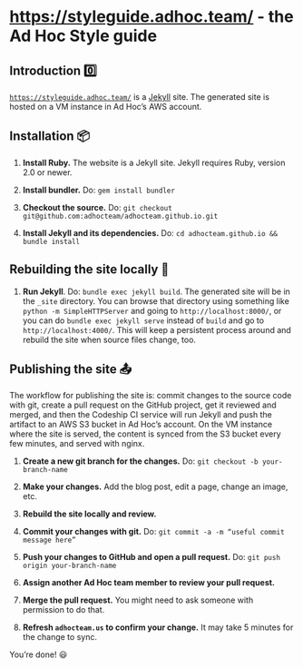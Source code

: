 # https://styleguide.adhoc.team/ - the Ad Hoc Style guide

## Introduction 0️⃣

[`https://styleguide.adhoc.team/`](https://styleguide.adhoc.team/) is a
[Jekyll](https://jekyllrb.com/) site. The generated site is hosted on
a VM instance in Ad Hoc’s AWS account.

## Installation 📦

1. **Install Ruby.** The website is a Jekyll site. Jekyll requires
Ruby, version 2.0 or newer.

1. **Install bundler.** Do: `gem install bundler`

1. **Checkout the source.** Do: `git checkout
git@github.com:adhocteam/adhocteam.github.io.git`

1. **Install Jekyll and its dependencies.** Do: `cd
adhocteam.github.io && bundle install`

## Rebuilding the site locally 🔨

1. **Run Jekyll**. Do: `bundle exec jekyll build`. The generated site
will be in the `_site` directory. You can browse that directory using
something like `python -m SimpleHTTPServer` and going to
`http://localhost:8000/`, or you can do `bundle exec jekyll serve`
instead of `build` and go to `http://localhost:4000/`. This will keep
a persistent process around and rebuild the site when source files
change, too.

## Publishing the site 📤

The workflow for publishing the site is: commit changes to the source
code with git, create a pull request on the GitHub project, get it
reviewed and merged, and then the Codeship CI service will run Jekyll
and push the artifact to an AWS S3 bucket in Ad Hoc’s account. On the
VM instance where the site is served, the content is synced from the
S3 bucket every few minutes, and served with nginx.

1. **Create a new git branch for the changes.** Do: `git checkout -b
your-branch-name`

1. **Make your changes.** Add the blog post, edit a page, change an
image, etc.

1. **Rebuild the site locally and review.**

1. **Commit your changes with git.** Do: `git commit -a -m “useful
commit message here”`

1. **Push your changes to GitHub and open a pull request.** Do: `git
push origin your-branch-name`

1. **Assign another Ad Hoc team member to review your pull request.**

1. **Merge the pull request.** You might need to ask someone with
permission to do that.

1. **Refresh `adhocteam.us` to confirm your change.** It may take 5
minutes for the change to sync.

You’re done! 😃
